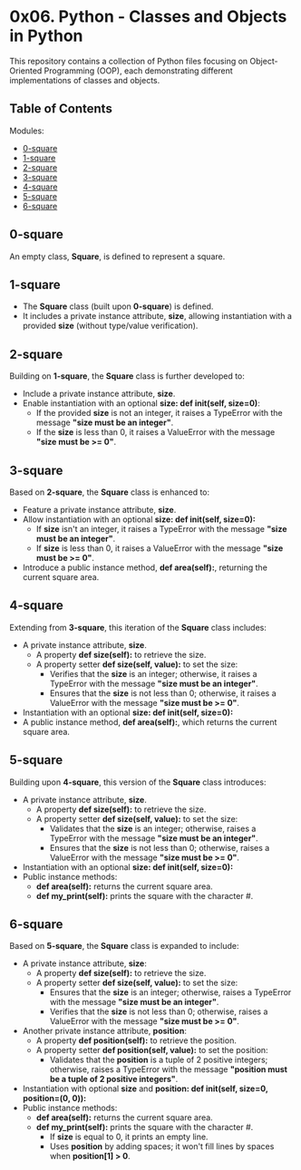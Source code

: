 # 0x06. Python - Classes and Objects in Python

This repository contains a collection of Python files focusing on Object-Oriented Programming (OOP), each demonstrating different implementations of classes and objects.

## Table of Contents

Modules:

- [0-square](#0-square)
- [1-square](#1-square)
- [2-square](#2-square)
- [3-square](#3-square)
- [4-square](#4-square)
- [5-square](#5-square)
- [6-square](#6-square)

## 0-square

An empty class, **Square**, is defined to represent a square.

## 1-square

- The **Square** class (built upon **0-square**) is defined.
- It includes a private instance attribute, **size**, allowing instantiation with a provided **size** (without type/value verification).

## 2-square

Building on **1-square**, the **Square** class is further developed to:

- Include a private instance attribute, **size**.
- Enable instantiation with an optional **size: def __init__(self, size=0)**:
  - If the provided **size** is not an integer, it raises a TypeError with the message **"size must be an integer"**.
  - If the **size** is less than 0, it raises a ValueError with the message **"size must be >= 0"**.

## 3-square

Based on **2-square**, the **Square** class is enhanced to:

- Feature a private instance attribute, **size**.
- Allow instantiation with an optional **size: def __init__(self, size=0):**
  - If **size** isn't an integer, it raises a TypeError with the message **"size must be an integer"**.
  - If **size** is less than 0, it raises a ValueError with the message **"size must be >= 0"**.
- Introduce a public instance method, **def area(self):**, returning the current square area.

## 4-square

Extending from **3-square**, this iteration of the **Square** class includes:

- A private instance attribute, **size**.
  - A property **def size(self):** to retrieve the size.
  - A property setter **def size(self, value):** to set the size:
    - Verifies that the **size** is an integer; otherwise, it raises a TypeError with the message **"size must be an integer"**.
    - Ensures that the **size** is not less than 0; otherwise, it raises a ValueError with the message **"size must be >= 0"**.
- Instantiation with an optional **size: def __init__(self, size=0):**
- A public instance method, **def area(self):**, which returns the current square area.

## 5-square

Building upon **4-square**, this version of the **Square** class introduces:

- A private instance attribute, **size**.
  - A property **def size(self):** to retrieve the size.
  - A property setter **def size(self, value):** to set the size:
    - Validates that the **size** is an integer; otherwise, raises a TypeError with the message **"size must be an integer"**.
    - Ensures that the **size** is not less than 0; otherwise, raises a ValueError with the message **"size must be >= 0"**.
- Instantiation with an optional **size: def __init__(self, size=0):**
- Public instance methods:
  - **def area(self):** returns the current square area.
  - **def my_print(self):** prints the square with the character #.

## 6-square

Based on **5-square**, the **Square** class is expanded to include:

- A private instance attribute, **size**:
  - A property **def size(self):** to retrieve the size.
  - A property setter **def size(self, value):** to set the size:
    - Ensures that the **size** is an integer; otherwise, raises a TypeError with the message **"size must be an integer"**.
    - Verifies that the **size** is not less than 0; otherwise, raises a ValueError with the message **"size must be >= 0"**.
- Another private instance attribute, **position**:
  - A property **def position(self):** to retrieve the position.
  - A property setter **def position(self, value):** to set the position:
    - Validates that the **position** is a tuple of 2 positive integers; otherwise, raises a TypeError with the message **"position must be a tuple of 2 positive integers"**.
- Instantiation with optional **size** and **position: def __init__(self, size=0, position=(0, 0)):**
- Public instance methods:
  - **def area(self):** returns the current square area.
  - **def my_print(self):** prints the square with the character #.
    - If **size** is equal to 0, it prints an empty line.
    - Uses **position** by adding spaces; it won't fill lines by spaces when **position[1] > 0**.
